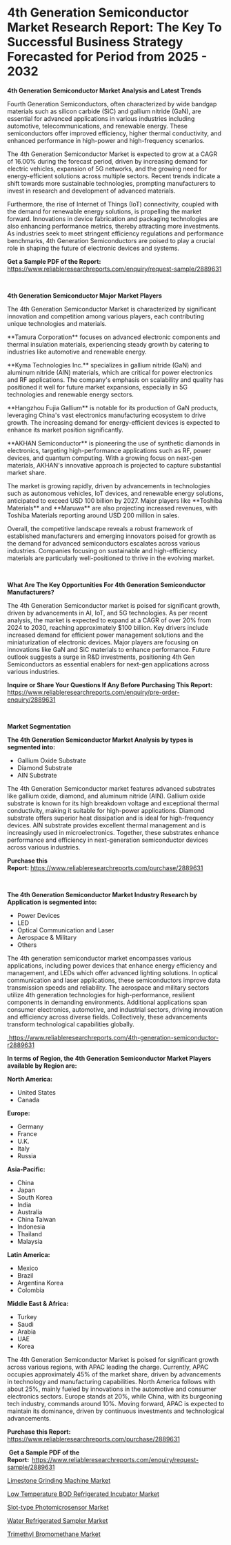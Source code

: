<p><h1>4th Generation Semiconductor Market Research Report: The Key To Successful Business Strategy Forecasted for Period from 2025 - 2032</h1></p><p><strong>4th Generation Semiconductor Market Analysis and Latest Trends</strong></p>
<p><p>Fourth Generation Semiconductors, often characterized by wide bandgap materials such as silicon carbide (SiC) and gallium nitride (GaN), are essential for advanced applications in various industries including automotive, telecommunications, and renewable energy. These semiconductors offer improved efficiency, higher thermal conductivity, and enhanced performance in high-power and high-frequency scenarios. </p><p>The 4th Generation Semiconductor Market is expected to grow at a CAGR of 16.00% during the forecast period, driven by increasing demand for electric vehicles, expansion of 5G networks, and the growing need for energy-efficient solutions across multiple sectors. Recent trends indicate a shift towards more sustainable technologies, prompting manufacturers to invest in research and development of advanced materials. </p><p>Furthermore, the rise of Internet of Things (IoT) connectivity, coupled with the demand for renewable energy solutions, is propelling the market forward. Innovations in device fabrication and packaging technologies are also enhancing performance metrics, thereby attracting more investments. As industries seek to meet stringent efficiency regulations and performance benchmarks, 4th Generation Semiconductors are poised to play a crucial role in shaping the future of electronic devices and systems.</p></p>
<p><strong>Get a Sample PDF of the Report:&nbsp;</strong> <a href="https://www.reliableresearchreports.com/enquiry/request-sample/2889631?utm_campaign=16&utm_medium=2&utm_source=Github&utm_content=ia&utm_term=14032025&utm_id=4th-generation-semiconductor">https://www.reliableresearchreports.com/enquiry/request-sample/2889631</a></p>
<p>&nbsp;</p>
<p><strong>4th Generation Semiconductor Major Market Players</strong></p>
<p><p>The 4th Generation Semiconductor Market is characterized by significant innovation and competition among various players, each contributing unique technologies and materials. </p><p>**Tamura Corporation** focuses on advanced electronic components and thermal insulation materials, experiencing steady growth by catering to industries like automotive and renewable energy. </p><p>**Kyma Technologies Inc.** specializes in gallium nitride (GaN) and aluminum nitride (AlN) materials, which are critical for power electronics and RF applications. The company's emphasis on scalability and quality has positioned it well for future market expansions, especially in 5G technologies and renewable energy sectors.</p><p>**Hangzhou Fujia Gallium** is notable for its production of GaN products, leveraging China's vast electronics manufacturing ecosystem to drive growth. The increasing demand for energy-efficient devices is expected to enhance its market position significantly.</p><p>**AKHAN Semiconductor** is pioneering the use of synthetic diamonds in electronics, targeting high-performance applications such as RF, power devices, and quantum computing. With a growing focus on next-gen materials, AKHAN's innovative approach is projected to capture substantial market share.</p><p>The market is growing rapidly, driven by advancements in technologies such as autonomous vehicles, IoT devices, and renewable energy solutions, anticipated to exceed USD 100 billion by 2027. Major players like **Toshiba Materials** and **Maruwa** are also projecting increased revenues, with Toshiba Materials reporting around USD 200 million in sales.</p><p>Overall, the competitive landscape reveals a robust framework of established manufacturers and emerging innovators poised for growth as the demand for advanced semiconductors escalates across various industries. Companies focusing on sustainable and high-efficiency materials are particularly well-positioned to thrive in the evolving market.</p></p>
<p>&nbsp;</p>
<p><strong>What Are The Key Opportunities For 4th Generation Semiconductor Manufacturers?</strong></p>
<p><p>The 4th Generation Semiconductor market is poised for significant growth, driven by advancements in AI, IoT, and 5G technologies. As per recent analysis, the market is expected to expand at a CAGR of over 20% from 2024 to 2030, reaching approximately $100 billion. Key drivers include increased demand for efficient power management solutions and the miniaturization of electronic devices. Major players are focusing on innovations like GaN and SiC materials to enhance performance. Future outlook suggests a surge in R&D investments, positioning 4th Gen Semiconductors as essential enablers for next-gen applications across various industries.</p></p>
<p><strong>Inquire or Share Your Questions If Any Before Purchasing This Report:</strong> <a href="https://www.reliableresearchreports.com/enquiry/pre-order-enquiry/2889631?utm_campaign=16&utm_medium=2&utm_source=Github&utm_content=ia&utm_term=14032025&utm_id=4th-generation-semiconductor">https://www.reliableresearchreports.com/enquiry/pre-order-enquiry/2889631</a></p>
<p>&nbsp;</p>
<p><strong>Market Segmentation</strong></p>
<p><strong>The 4th Generation Semiconductor Market Analysis by types is segmented into:</strong></p>
<p><ul><li>Gallium Oxide Substrate</li><li>Diamond Substrate</li><li>AIN Substrate</li></ul></p>
<p><p>The 4th Generation Semiconductor market features advanced substrates like gallium oxide, diamond, and aluminum nitride (AlN). Gallium oxide substrate is known for its high breakdown voltage and exceptional thermal conductivity, making it suitable for high-power applications. Diamond substrate offers superior heat dissipation and is ideal for high-frequency devices. AlN substrate provides excellent thermal management and is increasingly used in microelectronics. Together, these substrates enhance performance and efficiency in next-generation semiconductor devices across various industries.</p></p>
<p><strong>Purchase this Report:&nbsp;</strong><a href="https://www.reliableresearchreports.com/purchase/2889631?utm_campaign=16&utm_medium=2&utm_source=Github&utm_content=ia&utm_term=14032025&utm_id=4th-generation-semiconductor">https://www.reliableresearchreports.com/purchase/2889631</a></p>
<p>&nbsp;</p>
<p><strong>The 4th Generation Semiconductor Market Industry Research by Application is segmented into:</strong></p>
<p><ul><li>Power Devices</li><li>LED</li><li>Optical Communication and Laser</li><li>Aerospace & Military</li><li>Others</li></ul></p>
<p><p>The 4th generation semiconductor market encompasses various applications, including power devices that enhance energy efficiency and management, and LEDs which offer advanced lighting solutions. In optical communication and laser applications, these semiconductors improve data transmission speeds and reliability. The aerospace and military sectors utilize 4th generation technologies for high-performance, resilient components in demanding environments. Additional applications span consumer electronics, automotive, and industrial sectors, driving innovation and efficiency across diverse fields. Collectively, these advancements transform technological capabilities globally.</p></p>
<p><a href="https://www.reliableresearchreports.com/4th-generation-semiconductor-r2889631?utm_campaign=16&utm_medium=2&utm_source=Github&utm_content=ia&utm_term=14032025&utm_id=4th-generation-semiconductor">&nbsp;https://www.reliableresearchreports.com/4th-generation-semiconductor-r2889631</a></p>
<p><strong>In terms of Region, the 4th Generation Semiconductor Market Players available by Region are:</strong></p>
<p>
    <p> <strong> North America: </strong>
        <ul>
            <li>United States</li>
            <li>Canada</li>
        </ul>
        </p> 
    <p> <strong> Europe: </strong>
        <ul>
            <li>Germany</li>
            <li>France</li>
            <li>U.K.</li>
            <li>Italy</li>
            <li>Russia</li>
        </ul>
        </p> 
    <p> <strong> Asia-Pacific: </strong>
        <ul>
            <li>China</li>
            <li>Japan</li>
            <li>South Korea</li>
            <li>India</li>
            <li>Australia</li>
            <li>China Taiwan</li>
            <li>Indonesia</li>
            <li>Thailand</li>
            <li>Malaysia</li>
        </ul>
        </p> 
    <p> <strong> Latin America: </strong>
        <ul>
            <li>Mexico</li>
            <li>Brazil</li>
            <li>Argentina Korea</li>
            <li>Colombia</li>
        </ul>
        </p> 
    <p> <strong> Middle East & Africa: </strong>
        <ul>
            <li>Turkey</li>
            <li>Saudi</li>
            <li>Arabia</li>
            <li>UAE</li>
            <li>Korea</li>
        </ul>
    </p>
    </p>
<p><p>The 4th Generation Semiconductor Market is poised for significant growth across various regions, with APAC leading the charge. Currently, APAC occupies approximately 45% of the market share, driven by advancements in technology and manufacturing capabilities. North America follows with about 25%, mainly fueled by innovations in the automotive and consumer electronics sectors. Europe stands at 20%, while China, with its burgeoning tech industry, commands around 10%. Moving forward, APAC is expected to maintain its dominance, driven by continuous investments and technological advancements.</p></p>
<p><strong>Purchase this Report: </strong><a href="https://www.reliableresearchreports.com/purchase/2889631?utm_campaign=16&utm_medium=2&utm_source=Github&utm_content=ia&utm_term=14032025&utm_id=4th-generation-semiconductor">https://www.reliableresearchreports.com/purchase/2889631</a></p>
<p>&nbsp;<strong>Get a Sample PDF of the Report:&nbsp;&nbsp;</strong><a href="https://www.reliableresearchreports.com/enquiry/request-sample/2889631?utm_campaign=16&utm_medium=2&utm_source=Github&utm_content=ia&utm_term=14032025&utm_id=4th-generation-semiconductor">https://www.reliableresearchreports.com/enquiry/request-sample/2889631</a></p>
<p><strong></strong></p>
<p><p><a href="https://github.com/thanenegenqa/Market-Research-Report-List-1/blob/main/limestone-grinding-machine-market.md?utm_campaign=16&utm_medium=2&utm_source=Github&utm_content=ia&utm_term=14032025&utm_id=4th-generation-semiconductor">Limestone Grinding Machine Market</a></p><p><a href="https://github.com/jenevycachat/Market-Research-Report-List-1/blob/main/low-temperature-bod-refrigerated-incubator-market.md?utm_campaign=16&utm_medium=2&utm_source=Github&utm_content=ia&utm_term=14032025&utm_id=4th-generation-semiconductor">Low Temperature BOD Refrigerated Incubator Market</a></p><p><a href="https://github.com/mehakmiamid1/Market-Research-Report-List-1/blob/main/slot-type-photomicrosensor-market.md?utm_campaign=16&utm_medium=2&utm_source=Github&utm_content=ia&utm_term=14032025&utm_id=4th-generation-semiconductor">Slot-type Photomicrosensor Market</a></p><p><a href="https://github.com/cachaskluwe/Market-Research-Report-List-1/blob/main/water-refrigerated-sampler-market.md?utm_campaign=16&utm_medium=2&utm_source=Github&utm_content=ia&utm_term=14032025&utm_id=4th-generation-semiconductor">Water Refrigerated Sampler Market</a></p><p><a href="https://github.com/lelkohydesyj/Market-Research-Report-List-1/blob/main/trimethyl-bromomethane-market.md?utm_campaign=16&utm_medium=2&utm_source=Github&utm_content=ia&utm_term=14032025&utm_id=4th-generation-semiconductor">Trimethyl Bromomethane Market</a></p></p>